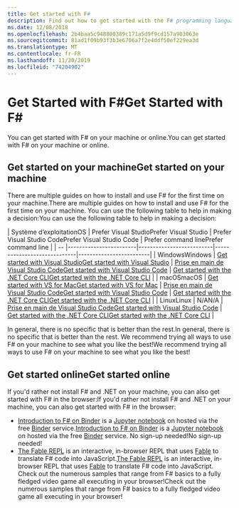 ```yaml
---
title: Get started with F#
description: Find out how to get started with the F# programming language.
ms.date: 12/08/2018
ms.openlocfilehash: 2b4baa5c948800389c171a5d9f9cd157a903063e
ms.sourcegitcommit: 81ad1f09b93f3b3e6706a7f2e4ddf50ef229ea3d
ms.translationtype: MT
ms.contentlocale: fr-FR
ms.lasthandoff: 11/20/2019
ms.locfileid: "74204902"
---
```

# <a name="get-started-with-f"></a><span data-ttu-id="6382e-103">Get Started with F\#</span><span class="sxs-lookup"><span data-stu-id="6382e-103">Get Started with F\#</span></span>

<span data-ttu-id="6382e-104">You can get started with F# on your machine or online.</span><span class="sxs-lookup"><span data-stu-id="6382e-104">You can get started with F# on your machine or online.</span></span>

## <a name="get-started-on-your-machine"></a><span data-ttu-id="6382e-105">Get started on your machine</span><span class="sxs-lookup"><span data-stu-id="6382e-105">Get started on your machine</span></span>

<span data-ttu-id="6382e-106">There are multiple guides on how to install and use F# for the first time on your machine.</span><span class="sxs-lookup"><span data-stu-id="6382e-106">There are multiple guides on how to install and use F# for the first time on your machine.</span></span>  <span data-ttu-id="6382e-107">You can use the following table to help in making a decision:</span><span class="sxs-lookup"><span data-stu-id="6382e-107">You can use the following table to help in making a decision:</span></span>

| <span data-ttu-id="6382e-108">Système d’exploitation</span><span class="sxs-lookup"><span data-stu-id="6382e-108">OS</span></span> | <span data-ttu-id="6382e-109">Prefer Visual Studio</span><span class="sxs-lookup"><span data-stu-id="6382e-109">Prefer Visual Studio</span></span> | <span data-ttu-id="6382e-110">Prefer Visual Studio Code</span><span class="sxs-lookup"><span data-stu-id="6382e-110">Prefer Visual Studio Code</span></span> | <span data-ttu-id="6382e-111">Prefer command line</span><span class="sxs-lookup"><span data-stu-id="6382e-111">Prefer command line</span></span> |
| -- |------------------------|--------------------------|-----------------------------|-------------------------|
| <span data-ttu-id="6382e-112">Windows</span><span class="sxs-lookup"><span data-stu-id="6382e-112">Windows</span></span> | [<span data-ttu-id="6382e-113">Get started with Visual Studio</span><span class="sxs-lookup"><span data-stu-id="6382e-113">Get started with Visual Studio</span></span>](get-started-visual-studio.md) | [<span data-ttu-id="6382e-114">Prise en main de Visual Studio Code</span><span class="sxs-lookup"><span data-stu-id="6382e-114">Get started with Visual Studio Code</span></span>](get-started-vscode.md) | [<span data-ttu-id="6382e-115">Get started with the .NET Core CLI</span><span class="sxs-lookup"><span data-stu-id="6382e-115">Get started with the .NET Core CLI</span></span>](get-started-command-line.md) |
| <span data-ttu-id="6382e-116">macOS</span><span class="sxs-lookup"><span data-stu-id="6382e-116">macOS</span></span> | [<span data-ttu-id="6382e-117">Get started with VS for Mac</span><span class="sxs-lookup"><span data-stu-id="6382e-117">Get started with VS for Mac</span></span>](get-started-with-visual-studio-for-mac.md) | [<span data-ttu-id="6382e-118">Prise en main de Visual Studio Code</span><span class="sxs-lookup"><span data-stu-id="6382e-118">Get started with Visual Studio Code</span></span>](get-started-vscode.md) | [<span data-ttu-id="6382e-119">Get started with the .NET Core CLI</span><span class="sxs-lookup"><span data-stu-id="6382e-119">Get started with the .NET Core CLI</span></span>](get-started-command-line.md) |
| <span data-ttu-id="6382e-120">Linux</span><span class="sxs-lookup"><span data-stu-id="6382e-120">Linux</span></span> | <span data-ttu-id="6382e-121">N/A</span><span class="sxs-lookup"><span data-stu-id="6382e-121">N/A</span></span> | [<span data-ttu-id="6382e-122">Prise en main de Visual Studio Code</span><span class="sxs-lookup"><span data-stu-id="6382e-122">Get started with Visual Studio Code</span></span>](get-started-vscode.md) | [<span data-ttu-id="6382e-123">Get started with the .NET Core CLI</span><span class="sxs-lookup"><span data-stu-id="6382e-123">Get started with the .NET Core CLI</span></span>](get-started-command-line.md) |

<span data-ttu-id="6382e-124">In general, there is no specific that is better than the rest.</span><span class="sxs-lookup"><span data-stu-id="6382e-124">In general, there is no specific that is better than the rest.</span></span> <span data-ttu-id="6382e-125">We recommend trying all ways to use F# on your machine to see what you like the best!</span><span class="sxs-lookup"><span data-stu-id="6382e-125">We recommend trying all ways to use F# on your machine to see what you like the best!</span></span>

## <a name="get-started-online"></a><span data-ttu-id="6382e-126">Get started online</span><span class="sxs-lookup"><span data-stu-id="6382e-126">Get started online</span></span>

<span data-ttu-id="6382e-127">If you'd rather not install F# and .NET on your machine, you can also get started with F# in the browser:</span><span class="sxs-lookup"><span data-stu-id="6382e-127">If you'd rather not install F# and .NET on your machine, you can also get started with F# in the browser:</span></span>

* <span data-ttu-id="6382e-128">[Introduction to F# on Binder](https://mybinder.org/v2/gh/dotnet/try/master?urlpath=lab) is a [Jupyter notebook](https://jupyter.org/) on hosted via the free [Binder](https://mybinder.org/) service.</span><span class="sxs-lookup"><span data-stu-id="6382e-128">[Introduction to F# on Binder](https://mybinder.org/v2/gh/dotnet/try/master?urlpath=lab) is a [Jupyter notebook](https://jupyter.org/) on hosted via the free [Binder](https://mybinder.org/) service.</span></span> <span data-ttu-id="6382e-129">No sign-up needed!</span><span class="sxs-lookup"><span data-stu-id="6382e-129">No sign-up needed!</span></span>
* <span data-ttu-id="6382e-130">[The Fable REPL](https://fable.io/repl/) is an interactive, in-browser REPL that uses [Fable](https://fable.io/) to translate F# code into JavaScript.</span><span class="sxs-lookup"><span data-stu-id="6382e-130">[The Fable REPL](https://fable.io/repl/) is an interactive, in-browser REPL that uses [Fable](https://fable.io/) to translate F# code into JavaScript.</span></span> <span data-ttu-id="6382e-131">Check out the numerous samples that range from F# basics to a fully fledged video game all executing in your browser!</span><span class="sxs-lookup"><span data-stu-id="6382e-131">Check out the numerous samples that range from F# basics to a fully fledged video game all executing in your browser!</span></span>
